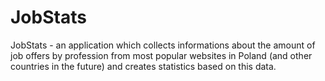 # JobStats
JobStats - an application which collects informations about the amount of job offers by profession from most popular websites in Poland (and other countries in the future) and creates statistics based on this data. 
